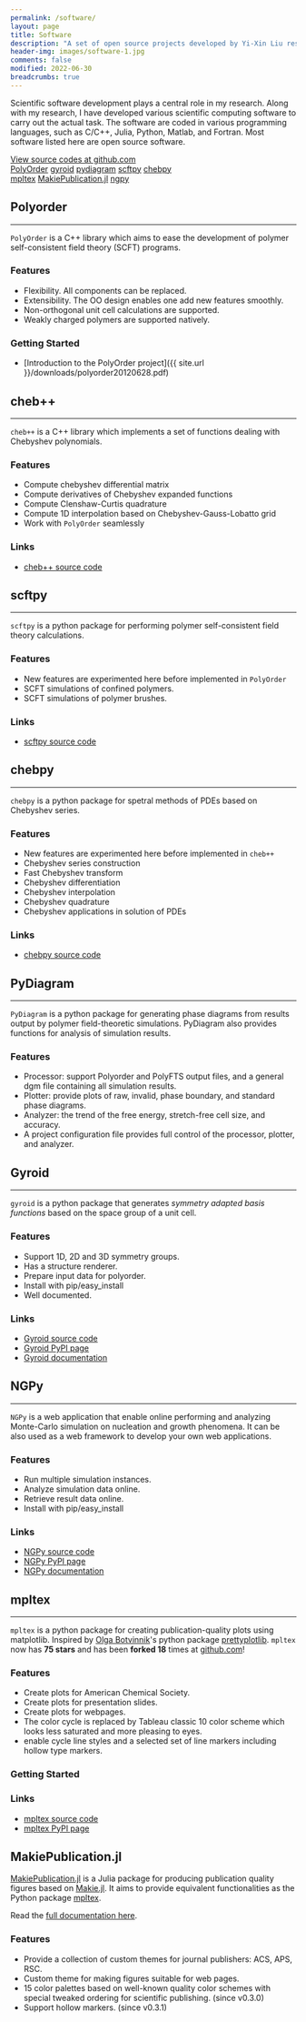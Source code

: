 ```yaml
---
permalink: /software/
layout: page
title: Software
description: "A set of open source projects developed by Yi-Xin Liu research group."
header-img: images/software-1.jpg
comments: false
modified: 2022-06-30
breadcrumbs: true
---
```


Scientific software development plays a central role in my research. Along with my research, I have developed various scientific computing software to carry out the actual task. The software are coded in various programming languages, such as C/C++, Julia, Python, Matlab, and Fortran. Most software listed here are open source software.

<div markdown="0">
    <a href="https://github.com/liuyxpp" class="btn btn-info">View source codes at github.com</a>
</div>

<div markdown="0">
    <a href="{{ site.url }}/software/#polyorder" class="btn btn-success">PolyOrder</a>
    <a href="{{ site.url }}/software/#gyroid" class="btn btn-success">gyroid</a>
    <a href="{{ site.url }}/software/#pydiagram" class="btn btn-success">pydiagram</a>
    <a href="{{ site.url }}/software/#scftpy" class="btn btn-success">scftpy</a>
    <a href="{{ site.url }}/software/#chebpy" class="btn btn-success">chebpy</a>
</div>

<div markdown="0">
    <a href="{{ site.url }}/software/#mpltex" class="btn btn-success">mpltex</a>
    <a href="{{ site.url }}/software/#MakiePublication.jl" class="btn btn-success">MakiePublication.jl</a>
    <a href="{{ site.url }}/software/#ngpy" class="btn btn-success">ngpy</a>
</div>

## Polyorder
-----

`PolyOrder` is a C++ library which aims to ease the development of polymer self-consistent field theory (SCFT) programs.

### Features

* Flexibility. All components can be replaced.
* Extensibility. The OO design enables one add new features smoothly.
* Non-orthogonal unit cell calculations are supported.
* Weakly charged polymers are supported natively.

### Getting Started

* [Introduction to the PolyOrder project]({{ site.url }}/downloads/polyorder20120628.pdf)

<!--
### Links

* [PolyOrder source code](https://github.com/liuyxpp/polyorder)
-->

## cheb++
-----

`cheb++` is a C++ library which implements a set of functions dealing with Chebyshev polynomials.

### Features

* Compute chebyshev differential matrix
* Compute derivatives of Chebyshev expanded functions
* Compute Clenshaw-Curtis quadrature
* Compute 1D interpolation based on Chebyshev-Gauss-Lobatto grid
* Work with `PolyOrder` seamlessly

### Links

* [cheb++ source code](https://github.com/liuyxpp/cheb)

## scftpy
-----

`scftpy` is a python package for performing polymer self-consistent field theory calculations.

### Features

* New features are experimented here before implemented in `PolyOrder`
* SCFT simulations of confined polymers.
* SCFT simulations of polymer brushes.

### Links

* [scftpy source code](https://github.com/liuyxpp/scftpy)

## chebpy
-----

`chebpy` is a python package for spetral methods of PDEs based on Chebyshev series.

### Features

* New features are experimented here before implemented in `cheb++`
* Chebyshev series construction
* Fast Chebyshev transform
* Chebyshev differentiation
* Chebyshev interpolation
* Chebyshev quadrature
* Chebyshev applications in solution of PDEs

### Links

* [chebpy source code](https://github.com/liuyxpp/chebpy)

## PyDiagram
-----

`PyDiagram` is a python package for generating phase diagrams from results output by polymer field-theoretic simulations. PyDiagram also provides functions for analysis of simulation results.

### Features

- Processor: support Polyorder and PolyFTS output files, and a general dgm file containing all simulation results.
- Plotter: provide plots of raw, invalid, phase boundary, and standard phase diagrams.
- Analyzer: the trend of the free energy, stretch-free cell size, and accuracy.
- A project configuration file provides full control of the processor, plotter, and analyzer.

<!--
### Links

- [PyDiagram source code](https://github.com/liuyxpp/pydiagram)
- [PyDiagram PyPI page](http://pypi.python.org/pypi/pydiagram)
-->

## Gyroid
-----

`gyroid` is a python package that generates *symmetry adapted basis functions* based on the space group of a unit cell.

### Features

- Support 1D, 2D and 3D symmetry groups.
- Has a structure renderer.
- Prepare input data for polyorder.
- Install with pip/easy_install
- Well documented.

### Links

- [Gyroid source code](https://github.com/liuyxpp/gyroid)
- [Gyroid PyPI page](https://pypi.python.org/pypi/gyroid)
- [Gyroid documentation](http://packages.python.org/gyroid/)

## NGPy
-----

`NGPy` is a web application that enable online performing and analyzing Monte-Carlo simulation on nucleation and growth phenomena. It can be also used as a web framework to develop your own web applications.

### Features

- Run multiple simulation instances.
- Analyze simulation data online.
- Retrieve result data online.
- Install with pip/easy_install

### Links

- [NGPy source code](https://github.com/liuyxpp/ngpy)
- [NGPy PyPI page](https://pypi.python.org/pypi/ngpy)
- [NGPy documentation](http://pypi.python.org/pypi/ngpy)

## mpltex
-----

`mpltex` is a python package for creating publication-quality plots using matplotlib. Inspired by [Olga Botvinnik](http://olgabotvinnik.com/)'s python package [prettyplotlib](https://github.com/olgabot/prettyplotlib).
`mpltex` now has **75 stars** and has been **forked 18** times at [github.com](https://github.com)!

### Features

- Create plots for American Chemical Society.
- Create plots for presentation slides.
- Create plots for webpages.
- The color cycle is replaced by Tableau classic 10 color scheme which looks less saturated and more pleasing to eyes.
- enable cycle line styles and a selected set of line markers including hollow type markers.

### Getting Started



### Links

- [mpltex source code](https://github.com/liuyxpp/mpltex)
- [mpltex PyPI page](https://pypi.python.org/pypi/mpltex)

## MakiePublication.jl

[MakiePublication.jl](https://github.com/liuyxpp/MakiePublication.jl) is a Julia package for producing publication quality figures based on [Makie.jl](https://github.com/JuliaPlots/Makie.jl). It aims to provide equivalent functionalities as the Python package [mpltex](https://github.com/liuyxpp/mpltex).

Read the [full documentation here](http://www.yxliu.group/MakiePublication.jl/dev/).

### Features

- Provide a collection of custom themes for journal publishers: ACS, APS, RSC.
- Custom theme for making figures suitable for web pages.
- 15 color palettes based on well-known quality color schemes with special tweaked ordering for scientific publishing. (since v0.3.0)
- Support hollow markers. (since v0.3.1)

